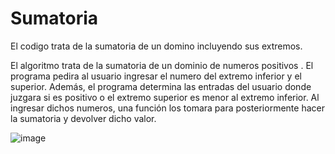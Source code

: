 # Sumatoria
El codigo trata de la sumatoria de un domino incluyendo sus extremos.

El algoritmo trata de la sumatoria de un dominio de numeros positivos . El programa pedira al usuario ingresar el numero del extremo inferior y el superior.
Además, el programa determina las entradas del usuario donde juzgara si es positivo o el extremo superior es menor al extremo inferior.
Al ingresar dichos numeros, una función los tomara para posteriormente hacer la sumatoria y devolver dicho valor.

![image](https://github.com/Roblink-21/Sumatoria/assets/58041699/e34b05c2-7564-4d8b-a051-68f4689d7961)
